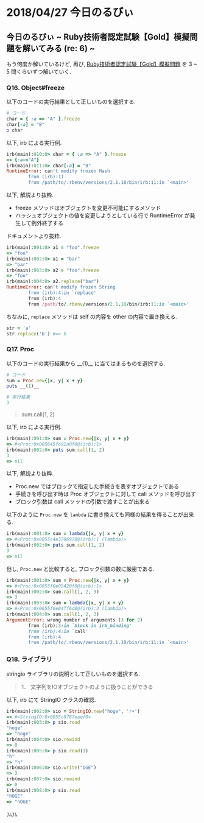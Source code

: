 # 2018/04/27 今日のるびぃ

## 今日のるびぃ ~ Ruby技術者認定試験【Gold】模擬問題を解いてみる (re: 6) ~

もう何度か解いているけど, 再び, [Ruby技術者認定試験【Gold】模擬問題](https://www.school.ctc-g.co.jp/ruby/training_ruby_gold_01_10.html) を 3 ~ 5 問くらいずつ解いていく.

### Q16. Object#freeze

以下のコードの実行結果として正しいものを選択する.

```ruby
# コード
char = { :a => "A" }.freeze
char[:a] = "B"
p char
```

以下, irb による実行例.

```ruby
irb(main):010:0> char = { :a => "A" }.freeze
=> {:a=>"A"}
irb(main):011:0> char[:a] = "B"
RuntimeError: can't modify frozen Hash
        from (irb):11
        from /path/to/.rbenv/versions/2.1.10/bin/irb:11:in `<main>'
```

以下, 解説より抜粋.

* freeze メソッドはオブジェクトを変更不可能にするメソッド
* ハッシュオブジェクトの値を変更しようとしている行で RuntimeError が発生して例外終了する

ドキュメントより抜粋.

```ruby
irb(main):001:0> a1 = "foo".freeze
=> "foo"
irb(main):002:0> a1 = "bar"
=> "bar"
irb(main):003:0> a2 = "foo".freeze
=> "foo"
irb(main):004:0> a2.replace("bar")
RuntimeError: can't modify frozen String
        from (irb):4:in `replace'
        from (irb):4
        from /path/to/.rbenv/versions/2.1.10/bin/irb:11:in `<main>'
```

ちなみに, `replace` メソッドは self の内容を other の内容で置き換える.

```ruby
str = 'a'
str.replace('b') #=> b
```

### Q17. Proc

以下のコードの実行結果から \_\_(1)\_\_ に当てはまるものを選択する.

```ruby
# コード
sum = Proc.new{|x, y| x + y}
puts __(1)__

# 実行結果
3
```

>sum.call(1, 2)

以下, irb による実行例.

```ruby
irb(main):001:0> sum = Proc.new{|x, y| x + y}
=> #<Proc:0x005645fe92a0f0@(irb):1>
irb(main):002:0> puts sum.call(1, 2)
3
=> nil
```

以下, 解説より抜粋.

* Proc.new ではブロックで指定した手続きを表すオブジェクトである
* 手続きを呼び出す時は Proc オブジェクトに対して call メソッドを呼び出す
* ブロック引数は call メソッドの引数で渡すことが出来る

以下のように `Proc.new` を `lambda` に書き換えても同様の結果を得ることが出来る.

```ruby
irb(main):001:0> sum = lambda{|x, y| x + y}
=> #<Proc:0x0055c4e3706978@(irb):1 (lambda)>
irb(main):002:0> puts sum.call(1, 2)
3
=> nil
```

但し, `Proc.new` と比較すると, ブロック引数の数に厳密である.

```ruby
irb(main):001:0> sum = Proc.new{|x, y| x + y}
=> #<Proc:0x0055f0e05420f0@(irb):1>
irb(main):002:0> sum.call(1, 2, 3)
=> 3
irb(main):003:0> sum = lambda{|x, y| x + y}
=> #<Proc:0x0055f0e04ff6d8@(irb):3 (lambda)>
irb(main):004:0> sum.call(1, 2, 3)
ArgumentError: wrong number of arguments (3 for 2)
        from (irb):3:in `block in irb_binding'
        from (irb):4:in `call'
        from (irb):4
        from /path/to/.rbenv/versions/2.1.10/bin/irb:11:in `<main>'
```

### Q18. ライブラリ

stringio ライブラリの説明として正しいものを選択する.

>1．	文字列をIOオブジェクトのように扱うことができる

以下, irb にて StringIO クラスの確認.

```ruby
irb(main):002:0> sio = StringIO.new("hoge", 'r+')
=> #<StringIO:0x0055c8787eaef0>
irb(main):003:0> p sio.read
"hoge"
=> "hoge"
irb(main):004:0> sio.rewind
=> 0
irb(main):005:0> p sio.read(1)
"h"
=> "h"
irb(main):006:0> sio.write("OGE")
=> 3
irb(main):007:0> sio.rewind
=> 0
irb(main):008:0> p sio.read
"hOGE"
=> "hOGE"
```

ﾌﾑﾌﾑ.

